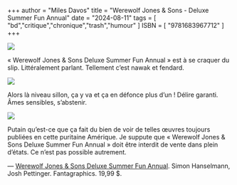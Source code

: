 +++
author = "Miles Davos"
title = "Werewolf Jones & Sons - Deluxe Summer Fun Annual"
date = "2024-08-11"
tags = [
    "bd","critique","chronique","trash","humour"
]
ISBN = [
    "9781683967712"
]
+++

![](/images/werewolf-jones-3.jpeg)

« Werewolf Jones & Sons Deluxe Summer Fun Annual » est à se craquer du slip. Littéralement parlant. Tellement c’est nawak et fendard.

![](/images/werewolf-jones-2.jpeg)

Alors là niveau sillon, ça y va et ça en défonce plus d’un ! Délire garanti. Âmes sensibles, s’abstenir.

![](/images/werewolf-jones-1.jpeg)

Putain qu’est-ce que ça fait du bien de voir de telles œuvres toujours publiées en cette puritaine Amérique. Je suppute que « Werewolf Jones & Sons Deluxe Summer Fun Annual » doit être interdit de vente dans plein d’états. Ce n’est pas possible autrement.

—
[Werewolf Jones & Sons Deluxe Summer Fun Annual](https://www.fantagraphics.com/products/werewolf-jones-and-sons-deluxe-summer-fun-annual). Simon Hanselmann, Josh Pettinger. Fantagraphics. 19,99 $.
